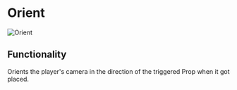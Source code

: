 # Orient

![Orient](https://i.postimg.cc/YCNRMY3W/Screenshot-2025-02-18-184115.png)

## Functionality

Orients the player's camera in the direction of the triggered Prop when it got placed.